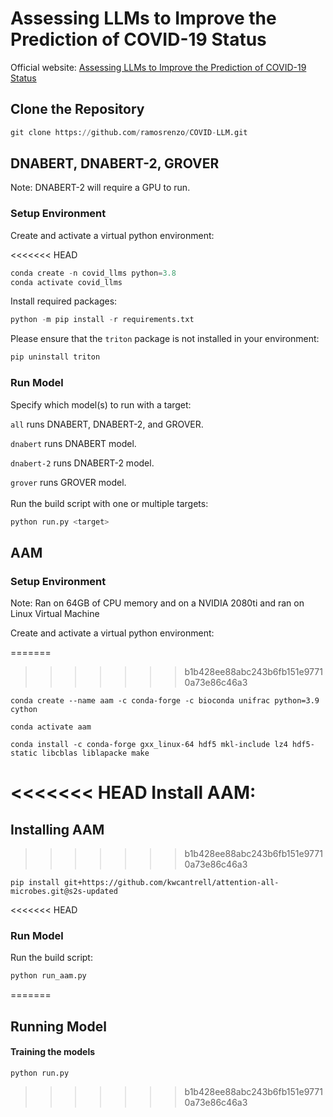 # Assessing LLMs to Improve the Prediction of COVID-19 Status
Official website: <a href="https://ramosrenzo.github.io/COVID-LLM/">Assessing LLMs to Improve the Prediction of COVID-19 Status</a>

## Clone the Repository
```python
git clone https://github.com/ramosrenzo/COVID-LLM.git
```

## DNABERT, DNABERT-2, GROVER

Note: DNABERT-2 will require a GPU to run.

### Setup Environment

Create and activate a virtual python environment:

<<<<<<< HEAD
```python
conda create -n covid_llms python=3.8
conda activate covid_llms
```

Install required packages:

```python
python -m pip install -r requirements.txt
```

Please ensure that the `triton` package is not installed in your environment:

```python
pip uninstall triton
```

### Run Model

Specify which model(s) to run with a target:

`all` runs DNABERT, DNABERT-2, and GROVER.

`dnabert` runs DNABERT model.

`dnabert-2` runs DNABERT-2 model.

`grover` runs GROVER model.
<br />
<br />
Run the build script with one or multiple targets:

```python
python run.py <target>
```

## AAM

### Setup Environment

Note: Ran on 64GB of CPU memory and on a NVIDIA 2080ti and ran on Linux Virtual Machine

Create and activate a virtual python environment:

=======
>>>>>>> b1b428ee88abc243b6fb151e97710a73e86c46a3
```
conda create --name aam -c conda-forge -c bioconda unifrac python=3.9 cython

conda activate aam

conda install -c conda-forge gxx_linux-64 hdf5 mkl-include lz4 hdf5-static libcblas liblapacke make
```

<<<<<<< HEAD
Install AAM:
=======
## Installing AAM
>>>>>>> b1b428ee88abc243b6fb151e97710a73e86c46a3

```
pip install git+https://github.com/kwcantrell/attention-all-microbes.git@s2s-updated
```

<<<<<<< HEAD
### Run Model

Run the build script:

```python
python run_aam.py
```
=======
## Running Model

#### Training the models
```
python run.py
```
>>>>>>> b1b428ee88abc243b6fb151e97710a73e86c46a3
